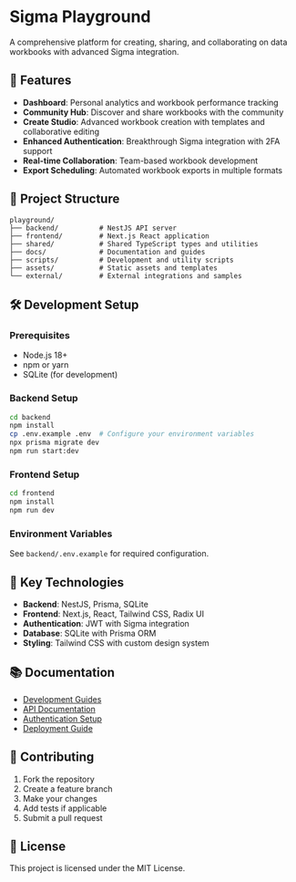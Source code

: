 # Sigma Playground

A comprehensive platform for creating, sharing, and collaborating on data workbooks with advanced Sigma integration.

## 🚀 Features

- **Dashboard**: Personal analytics and workbook performance tracking
- **Community Hub**: Discover and share workbooks with the community
- **Create Studio**: Advanced workbook creation with templates and collaborative editing
- **Enhanced Authentication**: Breakthrough Sigma integration with 2FA support
- **Real-time Collaboration**: Team-based workbook development
- **Export Scheduling**: Automated workbook exports in multiple formats

## 📁 Project Structure

```
playground/
├── backend/          # NestJS API server
├── frontend/         # Next.js React application
├── shared/           # Shared TypeScript types and utilities
├── docs/             # Documentation and guides
├── scripts/          # Development and utility scripts
├── assets/           # Static assets and templates
└── external/         # External integrations and samples
```

## 🛠️ Development Setup

### Prerequisites
- Node.js 18+
- npm or yarn
- SQLite (for development)

### Backend Setup
```bash
cd backend
npm install
cp .env.example .env  # Configure your environment variables
npx prisma migrate dev
npm run start:dev
```

### Frontend Setup
```bash
cd frontend
npm install
npm run dev
```

### Environment Variables
See `backend/.env.example` for required configuration.

## 🔧 Key Technologies

- **Backend**: NestJS, Prisma, SQLite
- **Frontend**: Next.js, React, Tailwind CSS, Radix UI
- **Authentication**: JWT with Sigma integration
- **Database**: SQLite with Prisma ORM
- **Styling**: Tailwind CSS with custom design system

## 📚 Documentation

- [Development Guides](docs/)
- [API Documentation](docs/api/)
- [Authentication Setup](docs/authentication/)
- [Deployment Guide](docs/deployment/)

## 🤝 Contributing

1. Fork the repository
2. Create a feature branch
3. Make your changes
4. Add tests if applicable
5. Submit a pull request

## 📄 License

This project is licensed under the MIT License.

